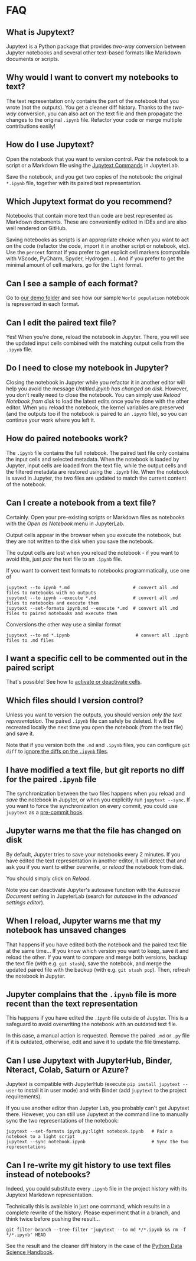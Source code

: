 # FAQ

## What is Jupytext?

Jupytext is a Python package that provides _two-way_ conversion between Jupyter notebooks and several other text-based formats like Markdown documents or scripts.

## Why would I want to convert my notebooks to text?

The text representation only contains the part of the notebook that you wrote (not the outputs). You get a cleaner diff history. Thanks to the _two-way_ conversion, you can also act on the text file and then propagate the changes to the original `.ipynb` file. Refactor your code or merge multiple contributions easily!

## How do I use Jupytext?

Open the notebook that you want to version control. _Pair_ the notebook to a script or a Markdown file using the [Jupytext Commands](install.md#jupytext-commands-in-jupyterlab) in JupyterLab.

Save the notebook, and you get two copies of the notebook: the original `*.ipynb` file, together with its paired text representation.

## Which Jupytext format do you recommend?

Notebooks that contain more text than code are best represented as Markdown documents. These are conveniently edited in IDEs and are also well rendered on GitHub.

Saving notebooks as scripts is an appropriate choice when you want to act on the code (refactor the code, import it in another script or notebook, etc). Use the `percent` format if you prefer to get explicit cell markers (compatible with VScode, PyCharm, Spyder, Hydrogen...). And if you prefer to get the minimal amount of cell markers, go for the `light` format.

## Can I see a sample of each format?

Go to [our demo folder](https://github.com/mwouts/jupytext/tree/main/demo) and see how our sample `World population` notebook is represented in each format.

## Can I edit the paired text file?

Yes! When you're done, reload the notebook in Jupyter. There, you will see the updated input cells combined with the matching output cells from the `.ipynb` file.

## Do I need to close my notebook in Jupyter?

Closing the notebook in Jupyter while you refactor it in another editor will help you avoid the message _Untitled.ipynb has changed on disk_. However, you don't really need to close the notebook. You can simply use _Reload Notebook from disk_ to load the latest edits once you're done with the other editor. When you reload the notebook, the kernel variables are preserved (and the outputs too if the notebook is paired to an `.ipynb` file), so you can continue your work where you left it.

## How do paired notebooks work?

The `.ipynb` file contains the full notebook. The paired text file only contains the input cells and selected metadata. When the notebook is loaded by Jupyter, input cells are loaded from the text file, while the output cells and the filtered metadata are restored using the `.ipynb` file. When the notebook is saved in Jupyter, the two files are updated to match the current content of the notebook.

## Can I create a notebook from a text file?

Certainly. Open your pre-existing scripts or Markdown files as notebooks with the _Open as Notebook_ menu in JupyterLab.

Output cells appear in the browser when you execute the notebook, but they are not written to the disk when you save the notebook.

The output cells are lost when you reload the notebook - if you want to avoid this, just _pair_ the text file to an `.ipynb` file.

If you want to convert text formats to notebooks programmatically, use one of
```shell
jupytext --to ipynb *.md                        # convert all .md files to notebooks with no outputs
jupytext --to ipynb --execute *.md              # convert all .md files to notebooks and execute them
jupytext --set-formats ipynb,md --execute *.md  # convert all .md files to paired notebooks and execute them
```

Conversions the other way use a similar format
```shell
jupytext --to md *.ipynb                         # convert all .ipynb files to .md files
```

## I want a specific cell to be commented out in the paired script

That's possible! See how to [activate or deactivate cells](advanced-options.md#active-and-inactive-cells).

## Which files should I version control?

Unless you want to version the outputs, you should version *only the text representation*. The paired `.ipynb` file can safely be deleted. It will be recreated locally the next time you open the notebook (from the text file) and save it.

Note that if you version both the `.md` and `.ipynb` files, you can configure `git diff` to [ignore the diffs on the `.ipynb` files](https://github.com/mwouts/jupytext/issues/251).

## I have modified a text file, but git reports no diff for the paired `.ipynb` file

The synchronization between the two files happens when you reload and *save* the notebook in Jupyter, or when you explicitly run `jupytext --sync`. If you want to force the synchronization on every commit, you could use `jupytext` as a [pre-commit hook](using-pre-commit.md).

## Jupyter warns me that the file has changed on disk

By default, Jupyter tries to save your notebooks every 2 minutes. If you have edited the text representation in another editor, it will detect that and ask you if you want to either overwrite, or _reload_ the notebook from disk.

You should simply click on _Reload_.

Note you can deactivate Jupyter's autosave function with the _Autosave Document_ setting in JupyterLab (search for _autosave_ in the _advanced settings editor_).

## When I reload, Jupyter warns me that my notebook has unsaved changes

That happens if you have edited both the notebook and the paired text file at the same time... If you know which version you want to keep, save it and reload the other. If you want to compare and merge both versions, backup the text file (with e.g. `git stash`), save the notebook, and merge the updated paired file with the backup (with e.g. `git stash pop`). Then, refresh the notebook in Jupyter.

## Jupyter complains that the `.ipynb` file is more recent than the text representation

This happens if you have edited the `.ipynb` file outside of Jupyter. This is a safeguard to avoid overwriting the notebook with an outdated text file.

In this case, a manual action is requested. Remove the paired `.md` or `.py` file if it is outdated, otherwise, edit and save it to update the file timestamp.

## Can I use Jupytext with JupyterHub, Binder, Nteract, Colab, Saturn or Azure?

Jupytext is compatible with JupyterHub (execute `pip install jupytext --user` to install it in user mode) and with Binder (add `jupytext` to the project requirements).

If you use another editor than Jupyter Lab, you probably can't get Jupytext there. However, you can still use Jupytext at the command line to manually sync the two representations of the notebook:
```shell
jupytext --set-formats ipynb,py:light notebook.ipynb   # Pair a notebook to a light script
jupytext --sync notebook.ipynb                         # Sync the two representations
```

## Can I re-write my git history to use text files instead of notebooks?

Indeed, you could substitute every `.ipynb` file in the project history with its Jupytext Markdown representation.

Technically this is available in just one command, which results in a complete rewrite of the history. Please experiment that in a branch, and think twice before pushing the result...
```shell
git filter-branch --tree-filter 'jupytext --to md */*.ipynb && rm -f */*.ipynb' HEAD
```

See the result and the cleaner diff history in the case of the [Python Data Science Handbook](https://github.com/mwouts/PythonDataScienceHandbook/tree/jupytext_no_ipynb).
